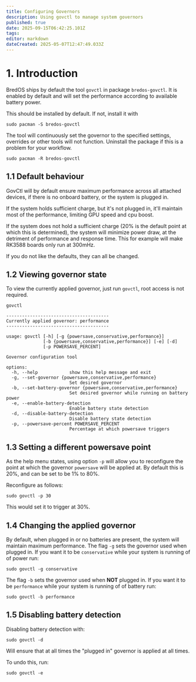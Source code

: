```yaml
---
title: Configuring Governors
description: Using govctl to manage system governors
published: true
date: 2025-09-15T06:42:25.101Z
tags: 
editor: markdown
dateCreated: 2025-05-07T12:47:49.033Z
---
```


# 1. Introduction

BredOS ships by default the tool `govctl` in package `bredos-govctl`.
It is enabled by default and will set the performance according to available battery power.

This should be installed by default. If not, install it with
```
sudo pacman -S bredos-govctl
```

The tool will continuously set the governor to the specified settings, overrides or other tools will not function.
Uninstall the package if this is a problem for your workflow.
```
sudo pacman -R bredos-govctl
```

## 1.1 Default behaviour

GovCtl will by default ensure maximum performance across all attached devices, if there is no onboard battery, or the system is plugged in.

If the system holds sufficient charge, but it's not plugged in, it'll maintain most of the performance, limiting GPU speed and cpu boost.

If the system does not hold a sufficient charge (20% is the default point at which this is determined),
the system will minimize power draw, at the detriment of performance and response time.
This for example will make RK3588 boards only run at 300mHz.

If you do not like the defaults, they can all be changed.

## 1.2 Viewing governor state

To view the currently applied governor, just run `govctl`, root access is not required.
```
govctl
```
```
---------------------------------------
Currently applied governor: performance
---------------------------------------

usage: govctl [-h] [-g {powersave,conservative,performance}]
              [-b {powersave,conservative,performance}] [-e] [-d]
              [-p POWERSAVE_PERCENT]

Governor configuration tool

options:
  -h, --help            show this help message and exit
  -g, --set-governor {powersave,conservative,performance}
                        Set desired governor
  -b, --set-battery-governor {powersave,conservative,performance}
                        Set desired governor while running on battery power
  -e, --enable-battery-detection
                        Enable battery state detection
  -d, --disable-battery-detection
                        Disable battery state detection
  -p, --powersave-percent POWERSAVE_PERCENT
                        Percentage at which powersave triggers
```

## 1.3 Setting a different powersave point

As the help menu states, using option `-p` will allow you to reconfigure the point at which the governor `powersave` will be applied at. By default this is 20%, and can be set to be 1% to 80%.

Reconfigure as follows:
```
sudo govctl -p 30
```
This would set it to trigger at 30%.

## 1.4 Changing the applied governor

By default, when plugged in or no batteries are present, the system will maintain maximum performance.
The flag `-g` sets the governor used when plugged in. If you want it to be `conservative` while your system is running of of power run:
```
sudo govctl -g conservative
```
The flag `-b` sets the governor used when **NOT** plugged in. If you want it to be `performance` while your system is running of of battery run:

```
sudo govctl -b performance
```


## 1.5 Disabling battery detection

Disabling battery detection with:
```
sudo govctl -d
```
Will ensure that at all times the "plugged in" governor is applied at all times.

To undo this, run:
```
sudo govctl -e
```